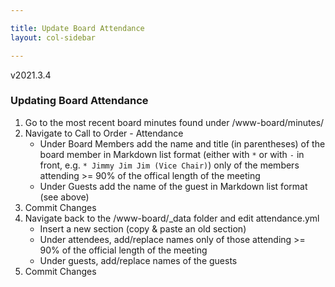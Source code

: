 ```yaml
---

title: Update Board Attendance
layout: col-sidebar

---
```


v2021.3.4 

### Updating Board Attendance

1. Go to the most recent board minutes found under /www-board/minutes/
3. Navigate to Call to Order - Attendance
    - Under Board Members add the name and title (in parentheses) of the board member in Markdown list format (either with `*` or with `-` in front, e.g. `* Jimmy Jim Jim (Vice Chair)`) only of the members attending >= 90% of the offical length of the meeting
    - Under Guests add the name of the guest in Markdown list format (see above)
4. Commit Changes
5. Navigate back to the /www-board/_data folder and edit attendance.yml
    - Insert a new section (copy & paste an old section)
    - Under attendees, add/replace names only of those attending >= 90% of the official length of the meeting
    - Under guests, add/replace names of the guests
6. Commit Changes
